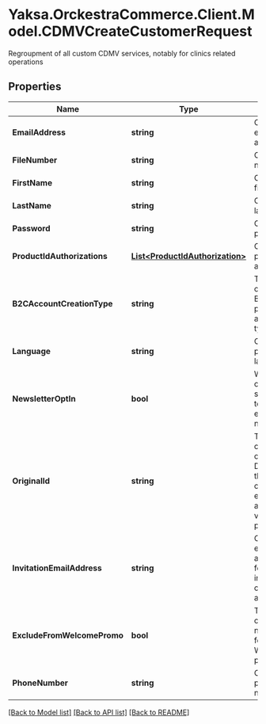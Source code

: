 # Yaksa.OrckestraCommerce.Client.Model.CDMVCreateCustomerRequest
Regroupment of all custom CDMV services, notably for clinics related operations

## Properties

Name | Type | Description | Notes
------------ | ------------- | ------------- | -------------
**EmailAddress** | **string** | Customer email address. | [optional] 
**FileNumber** | **string** | Customer file numer. | [optional] 
**FirstName** | **string** | Customer first name. | [optional] 
**LastName** | **string** | Customer last name. | [optional] 
**Password** | **string** | Customer password. | [optional] 
**ProductIdAuthorizations** | [**List&lt;ProductIdAuthorization&gt;**](ProductIdAuthorization.md) | Customer product id authorization. | [optional] 
**B2CAccountCreationType** | **string** | The customer&#39;s B2C site profile account type. | [optional] 
**Language** | **string** | Customer preferred language | [optional] 
**NewsletterOptIn** | **bool** | Whether the customer is subscribed to receive email newsletters | [optional] 
**OriginalId** | **string** | The customer&#39;s original ID. Defaults to the customer&#39;s email address if no value is provided. | [optional] 
**InvitationEmailAddress** | **string** | Customer email address used for the invitation to create his account. | [optional] 
**ExcludeFromWelcomePromo** | **bool** | True if the customer is not eligible for the Welcome promotion. | [optional] 
**PhoneNumber** | **string** | Customer phone number | [optional] 

[[Back to Model list]](../README.md#documentation-for-models) [[Back to API list]](../README.md#documentation-for-api-endpoints) [[Back to README]](../README.md)

